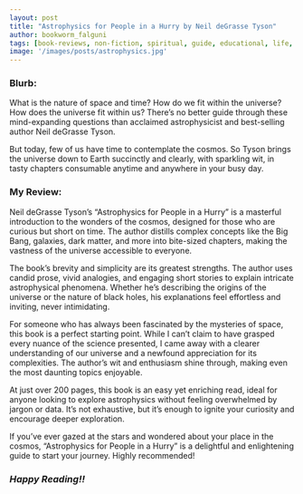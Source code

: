 ```yaml
---
layout: post
title: "Astrophysics for People in a Hurry by Neil deGrasse Tyson"
author: bookworm_falguni
tags: [book-reviews, non-fiction, spiritual, guide, educational, life, nature, universe, research, technology, astronomy]
image: '/images/posts/astrophysics.jpg'
---
```

### **Blurb:**
What is the nature of space and time? How do we fit within the universe? How does the universe fit within us? There’s no better guide through these mind-expanding questions than acclaimed astrophysicist and best-selling author Neil deGrasse Tyson.

But today, few of us have time to contemplate the cosmos. So Tyson brings the universe down to Earth succinctly and clearly, with sparkling wit, in tasty chapters consumable anytime and anywhere in your busy day.

### **My Review:**
Neil deGrasse Tyson’s “Astrophysics for People in a Hurry” is a masterful introduction to the wonders of the cosmos, designed for those who are curious but short on time. The author distills complex concepts like the Big Bang, galaxies, dark matter, and more into bite-sized chapters, making the vastness of the universe accessible to everyone.

The book’s brevity and simplicity are its greatest strengths. The author uses candid prose, vivid analogies, and engaging short stories to explain intricate astrophysical phenomena. Whether he’s describing the origins of the universe or the nature of black holes, his explanations feel effortless and inviting, never intimidating.

For someone who has always been fascinated by the mysteries of space, this book is a perfect starting point. While I can’t claim to have grasped every nuance of the science presented, I came away with a clearer understanding of our universe and a newfound appreciation for its complexities. The author’s wit and enthusiasm shine through, making even the most daunting topics enjoyable.

At just over 200 pages, this book is an easy yet enriching read, ideal for anyone looking to explore astrophysics without feeling overwhelmed by jargon or data. It’s not exhaustive, but it’s enough to ignite your curiosity and encourage deeper exploration.

If you’ve ever gazed at the stars and wondered about your place in the cosmos, “Astrophysics for People in a Hurry” is a delightful and enlightening guide to start your journey. Highly recommended!

### ***Happy Reading!!***
